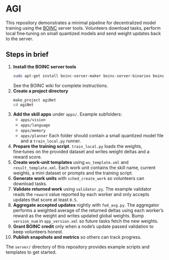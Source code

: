 # AGI

This repository demonstrates a minimal pipeline for decentralized model training using the [BOINC](https://boinc.berkeley.edu/) server tools. Volunteers download tasks, perform local fine‑tuning on small quantized models and send weight updates back to the server.

## Steps in brief

1. **Install the BOINC server tools**
   ```bash
   sudo apt-get install boinc-server-maker boinc-server-binaries boinc-server-tools
   ```
   See the BOINC wiki for complete instructions.
2. **Create a project directory**
   ```bash
   make_project agiNet
   cd agiNet
   ```
3. **Add the skill apps** under `apps/`.
   Example subfolders:
   - `apps/vision`
   - `apps/language`
   - `apps/memory`
   - `apps/planner`
   Each folder should contain a small quantized model file and a `train_local.py` runner.
4. **Prepare the training script**.
   `train_local.py` loads the weights, fine‑tunes on the provided dataset and writes weight deltas and a reward score.
5. **Create work-unit templates** using `wu_template.xml` and `result_template.xml`. Each work unit contains the skill name, current weights, a mini dataset or prompts and the training script.
6. **Generate work units** with `sched_create_work` so volunteers can download tasks.
7. **Validate returned work** using `validator.py`. The example validator reads
   the `reward` value reported by each worker and only accepts updates that
   score at least `0.5`.
8. **Aggregate accepted updates** nightly with `fed_avg.py`. The aggregator
   performs a weighted average of the returned deltas using each worker’s
   reward as the weight and writes updated global weights. Bump `version_num` in
   `app_version.xml` so future tasks fetch the new weights.
9. **Grant BOINC credit** only when a node’s update passed validation to keep volunteers honest.
10. **Publish snapshots and metrics** so others can track progress.

The `server/` directory of this repository provides example scripts and templates to get started.
